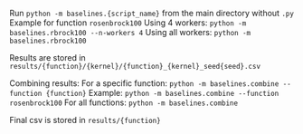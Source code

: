 Run `python -m baselines.{script_name}` from the main directory without `.py`
Example for function `rosenbrock100`
Using 4 workers:
`python -m baselines.rbrock100 --n-workers 4`
Using all workers:
`python -m baselines.rbrock100` 


Results are stored in
`results/{function}/{kernel}/{function}_{kernel}_seed{seed}.csv`


Combining results:
For a specific function:
`python -m baselines.combine --function {function}`
Example:
`python -m baselines.combine --function rosenbrock100`
For all functions:
`python -m baselines.combine`

Final csv is stored in
`results/{function}`

